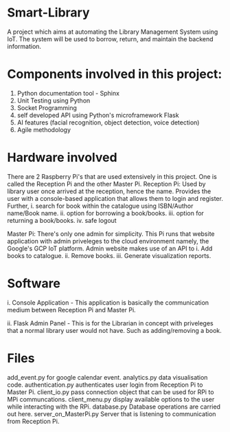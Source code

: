 # Smart-Library
A project which aims at automating the Library Management System using IoT. The system will be used to borrow, return, and maintain the backend information. 

# Components involved in this project:
1. Python documentation tool - Sphinx
2. Unit Testing using Python
3. Socket Programming
4. self developed API using Python's microframework Flask
5. AI features (facial recognition, object detection, voice detection)
6. Agile methodology

# Hardware involved
There are 2 Raspberry Pi's that are used extensively in this project. One is called the Reception Pi and the other Master Pi.
Reception Pi: Used by library user once arrived at the reception, hence the name. Provides the user with a console-based application that allows them to login and register. Further,
      i. search for book within the catalogue using ISBN/Author name/Book name.
      ii. option for borrowing a book/books.
      iii. option for returning a book/books.
      iv. safe logout

Master Pi: There's only one admin for simplicity. This Pi runs that website application with admin priveleges to the cloud environment namely, the Google's GCP IoT platform.
    Admin website makes use of an API to
      i. Add books to catalogue.
      ii. Remove books.
      iii. Generate visualization reports.

# Software
 i.  Console Application - This application is basically the communication medium between Reception Pi and Master Pi.
 
 ii. Flask Admin Panel - This is for the Librarian in concept with priveleges that a normal library user would not have. Such as
            adding/removing a book.

# Files
add_event.py	     for google calendar event.
analytics.py	     data visualisation code.
authentication.py	     authenticates user login from Reception Pi to Master Pi.
client_io.py	     pass connection object that can be used for RPi to MPi communcations.
client_menu.py	     display available options to the user while interacting with the RPi.
database.py	           Database operations are carried out here.
server_on_MasterPi.py  Server that is listening to communication from Reception Pi.
